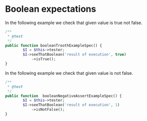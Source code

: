 # Boolean expectations

In the following example we check that given value is true not false.

```php
/**
 * @test
 */
public function booleanTroothExampleSpec() {
        $I = $this->tester;
        $I->seeThatBoolean('result of execution', true)
            ->isTrue();
}
```

In the following example we check that given value is not false.

```php
/**
 * @test
 */
public function  booleanNegativeAssertExampleSpec() {
        $I = $this->tester;
        $I->seeThatBoolean('result of execution', 1)
            ->isNotFalse();
}
```